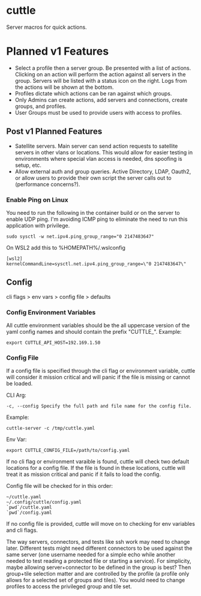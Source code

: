 # cuttle

Server macros for quick actions.

# Planned v1 Features

- Select a profile then a server group. Be presented with a list of actions. Clicking on an action will perform the action against all servers in the group. Servers will be listed with a status icon on the right. Logs from the actions will be shown at the bottom.
- Profiles dictate which actions can be ran against which groups.
- Only Admins can create actions, add servers and connections, create groups, and profiles.
- User Groups must be used to provide users with access to profiles.

## Post v1 Planned Features

- Satellite servers. Main server can send action requests to satellite servers in other vlans or locations. This would allow for easier testing in environments where special vlan access is needed, dns spoofing is setup, etc.
- Allow external auth and group queries. Active Directory, LDAP, Oauth2, or allow users to provide their own script the server calls out to (performance concerns?).

### Enable Ping on Linux

You need to run the following in the container build or on the server to enable UDP ping. I'm avoiding ICMP ping to eliminate the need to run this application with privilege.

```
sudo sysctl -w net.ipv4.ping_group_range="0 2147483647"
```

On WSL2 add this to %HOMEPATH%/.wslconfig
```
[wsl2]
kernelCommandLine=sysctl.net.ipv4.ping_group_range=\"0 2147483647\"
```
## Config

cli flags > env vars > config file > defaults

### Config Environment Variables

All cuttle environment variables should be the all uppercase version of the yaml config names and should contain the prefix "CUTTLE_".
Example:
```
export CUTTLE_API_HOST=192.169.1.50
```

### Config File

If a config file is specified through the cli flag or environment variable, cuttle will consider it mission critical and will panic if the file is missing or cannot be loaded.

CLI Arg:
```
-c, --config Specify the full path and file name for the config file.
```
Example:
```
cuttle-server -c /tmp/cuttle.yaml
```

Env Var:
```
export CUTTLE_CONFIG_FILE=/path/to/config.yaml
```

If no cli flag or environment varaible is found, cuttle will check two default locations for a config file. If the file is found in these locations, cuttle will treat it as mission critical and panic if it fails to load the config.

Config file will be checked for in this order:
```
~/cuttle.yaml
~/.config/cuttle/config.yaml
`pwd`/cuttle.yaml
`pwd`/config.yaml
```

If no config file is provided, cuttle will move on to checking for env variables and cli flags.

The way servers, connectors, and tests like ssh work may need to change later. Different tests might need different connectors to be used against the same server (one username needed for a simple echo while another needed to test reading a protected file or starting a service). For simplicity, maybe allowing server+connector to be defined in the group is best? Then group+tile selection matter and are controlled by the profile (a profile only allows for a selected set of groups and tiles). You would need to change profiles to access the privileged group and tile set.